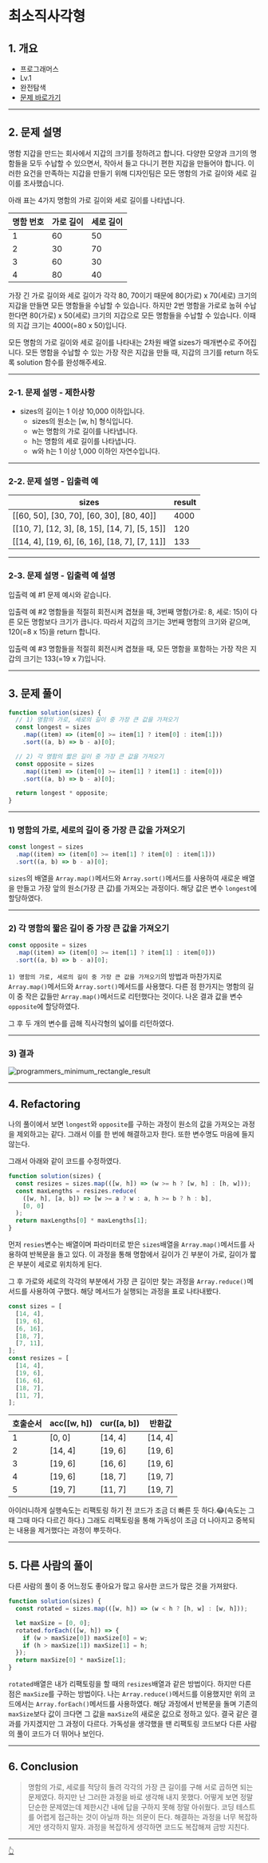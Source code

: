 # 최소직사각형

## 1. 개요

- 프로그래머스
- Lv.1
- 완전탐색
- [문제 바로가기](https://school.programmers.co.kr/learn/courses/30/lessons/86491)

---

## 2. 문제 설명

명함 지갑을 만드는 회사에서 지갑의 크기를 정하려고 합니다. 다양한 모양과 크기의 명함들을 모두 수납할 수 있으면서, 작아서 들고 다니기 편한 지갑을 만들어야 합니다. 이러한 요건을 만족하는 지갑을 만들기 위해 디자인팀은 모든 명함의 가로 길이와 세로 길이를 조사했습니다.

아래 표는 4가지 명함의 가로 길이와 세로 길이를 나타냅니다.

| 명함 번호 | 가로 길이 | 세로 길이 |
| --------- | --------- | --------- |
| 1         | 60        | 50        |
| 2         | 30        | 70        |
| 3         | 60        | 30        |
| 4         | 80        | 40        |

가장 긴 가로 길이와 세로 길이가 각각 80, 70이기 때문에 80(가로) x 70(세로) 크기의 지갑을 만들면 모든 명함들을 수납할 수 있습니다. 하지만 2번 명함을 가로로 눕혀 수납한다면 80(가로) x 50(세로) 크기의 지갑으로 모든 명함들을 수납할 수 있습니다. 이때의 지갑 크기는 4000(=80 x 50)입니다.

모든 명함의 가로 길이와 세로 길이를 나타내는 2차원 배열 sizes가 매개변수로 주어집니다. 모든 명함을 수납할 수 있는 가장 작은 지갑을 만들 때, 지갑의 크기를 return 하도록 solution 함수를 완성해주세요.

---

### 2-1. 문제 설명 - 제한사항

- sizes의 길이는 1 이상 10,000 이하입니다.
  - sizes의 원소는 [w, h] 형식입니다.
  - w는 명함의 가로 길이를 나타냅니다.
  - h는 명함의 세로 길이를 나타냅니다.
  - w와 h는 1 이상 1,000 이하인 자연수입니다.

---

### 2-2. 문제 설명 - 입출력 예

| sizes                                         | result |
| --------------------------------------------- | ------ |
| [[60, 50], [30, 70], [60, 30], [80, 40]]      | 4000   |
| [[10, 7], [12, 3], [8, 15], [14, 7], [5, 15]] | 120    |
| [[14, 4], [19, 6], [6, 16], [18, 7], [7, 11]] | 133    |

---

### 2-3. 문제 설명 - 입출력 예 설명

입출력 예 #1
문제 예시와 같습니다.

입출력 예 #2
명함들을 적절히 회전시켜 겹쳤을 때, 3번째 명함(가로: 8, 세로: 15)이 다른 모든 명함보다 크기가 큽니다. 따라서 지갑의 크기는 3번째 명함의 크기와 같으며, 120(=8 x 15)을 return 합니다.

입출력 예 #3
명함들을 적절히 회전시켜 겹쳤을 때, 모든 명함을 포함하는 가장 작은 지갑의 크기는 133(=19 x 7)입니다.

---

## 3. 문제 풀이

```js
function solution(sizes) {
  // 1) 명함의 가로, 세로의 길이 중 가장 큰 값을 가져오기
  const longest = sizes
    .map((item) => (item[0] >= item[1] ? item[0] : item[1]))
    .sort((a, b) => b - a)[0];

  // 2) 각 명함의 짧은 길이 중 가장 큰 값을 가져오기
  const opposite = sizes
    .map((item) => (item[0] >= item[1] ? item[1] : item[0]))
    .sort((a, b) => b - a)[0];

  return longest * opposite;
}
```

---

### 1) 명함의 가로, 세로의 길이 중 가장 큰 값을 가져오기

```js
const longest = sizes
  .map((item) => (item[0] >= item[1] ? item[0] : item[1]))
  .sort((a, b) => b - a)[0];
```

`sizes`의 배열을 `Array.map()`메서드와 `Array.sort()`메서드를 사용하여 새로운 배열을 만들고 가장 앞의 원소(가장 큰 값)를 가져오는 과정이다. 해당 값은 변수 `longest`에 할당하였다.

---

### 2) 각 명함의 짧은 길이 중 가장 큰 값을 가져오기

```js
const opposite = sizes
  .map((item) => (item[0] >= item[1] ? item[1] : item[0]))
  .sort((a, b) => b - a)[0];
```

`1) 명함의 가로, 세로의 길이 중 가장 큰 값을 가져오기`의 방법과 마찬가지로 `Array.map()`메서드와 `Array.sort()`메서드를 사용했다. 다른 점 한가지는 명함의 길이 중 작은 값들만 `Array.map()`메서드로 리턴했다는 것이다. 나온 결과 값을 변수 `opposite`에 할당하였다.

그 후 두 개의 변수를 곱해 직사각형의 넓이를 리턴하였다.

---

### 3) 결과

![programmers_minimum_rectangle_result](../image/CodingTest/programmers_minimum_rectangle/programmers_minimum_rectangle_result.png)

---

## 4. Refactoring

나의 풀이에서 보면 `longest`와 `opposite`를 구하는 과정이 원소의 값을 가져오는 과정을 제외하고는 같다. 그래서 이를 한 번에 해결하고자 한다. 또한 변수명도 마음에 들지 않는다.

그래서 아래와 같이 코드를 수정하였다.

```js
function solution(sizes) {
  const resizes = sizes.map(([w, h]) => (w >= h ? [w, h] : [h, w]));
  const maxLengths = resizes.reduce(
    ([w, h], [a, b]) => [w >= a ? w : a, h >= b ? h : b],
    [0, 0]
  );
  return maxLengths[0] * maxLengths[1];
}
```

먼저 `resies`변수는 배열이며 파라미터로 받은 `sizes`배열을 `Array.map()`메서드를 사용하여 반복문을 돌고 있다. 이 과정을 통해 명함에서 길이가 긴 부분이 가로, 길이가 짧은 부분이 세로로 위치하게 된다.

그 후 가로와 세로의 각각의 부분에서 가장 큰 길이만 찾는 과정을 `Array.reduce()`메서드를 사용하여 구했다. 해당 메서드가 실행되는 과정을 표로 나타내봤다.

```js
const sizes = [
  [14, 4],
  [19, 6],
  [6, 16],
  [18, 7],
  [7, 11],
];
const resizes = [
  [14, 4],
  [19, 6],
  [16, 6],
  [18, 7],
  [11, 7],
];
```

| 호출순서 | acc([w, h]) | cur([a, b]) | 반환값  |
| -------- | ----------- | ----------- | ------- |
| 1        | [0, 0]      | [14, 4]     | [14, 4] |
| 2        | [14, 4]     | [19, 6]     | [19, 6] |
| 3        | [19, 6]     | [16, 6]     | [19, 6] |
| 4        | [19, 6]     | [18, 7]     | [19, 7] |
| 5        | [19, 7]     | [11, 7]     | [19, 7] |

아이러니하게 실행속도는 리팩토링 하기 전 코드가 조금 더 빠른 듯 하다.😂(속도는 그때 그때 마다 다르긴 하다.) 그래도 리팩토링을 통해 가독성이 조금 더 나아지고 중복되는 내용을 제거했다는 과정이 뿌듯하다.

---

## 5. 다른 사람의 풀이

다른 사람의 풀이 중 어느정도 좋아요가 많고 유사한 코드가 많은 것을 가져왔다.

```js
function solution(sizes) {
  const rotated = sizes.map(([w, h]) => (w < h ? [h, w] : [w, h]));

  let maxSize = [0, 0];
  rotated.forEach(([w, h]) => {
    if (w > maxSize[0]) maxSize[0] = w;
    if (h > maxSize[1]) maxSize[1] = h;
  });
  return maxSize[0] * maxSize[1];
}
```

`rotated`배열은 내가 리팩토링을 할 때의 `resizes`배열과 같은 방법이다.
하지만 다른 점은 `maxSize`를 구하는 방법이다. 나는 `Array.reduce()`메서드를 이용했지만 위의 코드에서는 `Array.forEach()`메서드를 사용하였다. 해당 과정에서 반복문을 돌며 기존의 `maxSize`보다 값이 크다면 그 값을 `maxSize`의 새로운 값으로 정하고 있다. 결국 같은 결과를 가지겠지만 그 과정이 다르다. 가독성을 생각했을 땐 리팩토링 코드보다 다른 사람의 풀이 코드가 더 뛰어나 보인다.

---

## 6. Conclusion

> 명함의 가로, 세로를 적당히 돌려 각각의 가장 큰 길이를 구해 서로 곱하면 되는 문제였다. 하지만 난 그러한 과정을 바로 생각해 내지 못했다. 어떻게 보면 정말 단순한 문제였는데 제한시간 내에 답을 구하지 못해 정말 아쉬웠다. 코딩 테스트를 어렵게 접근하는 것이 아닐까 하는 의문이 든다. 해결하는 과정을 너무 복잡하게만 생각하지 말자. 과정을 복잡하게 생각하면 코드도 복잡해져 금방 지친다.

---

[👆](#최소직사각형)
